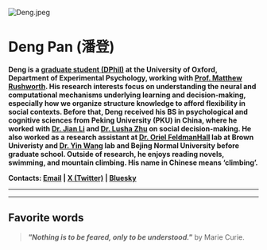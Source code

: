 ![Deng.jpeg](https://i.loli.net/2021/09/30/IQ1enLEGduXT6rU.jpg)

# **Deng Pan** (潘登)
**Deng is a [graduate student (DPhil)](https://www.psy.ox.ac.uk/people/deng-pan) at the University of Oxford, Department of Experimental Psychology, working with [Prof. Matthew Rushworth](https://www.psy.ox.ac.uk/team/matthew-rushworth). His research interests focus on understanding the neural and computational mechanisms underlying learning and decision-making, especially how we organize structure knowledge to afford flexibility in social contexts. Before that, Deng received his BS in psychological and cognitive sciences from Peking University (PKU) in China, where he worked with [Dr. Jian Li](https://jianlilab.github.io/members/) and [Dr. Lusha Zhu](https://www.lushazhu.com/people) on social decision-making. He also worked as a research assistant at [Dr. Oriel FeldmanHall](https://www.feldmanhalllab.com/people) lab at Brown Univeristy and [Dr. Yin Wang](http://mirrorneuronwang.com/?m=content&c=index&a=lists&catid=137) lab and Bejing Normal University before graduate school. Outside of research, he enjoys reading novels, swimming, and mountain climbing. His name in Chinese means ‘climbing’.**

**Contacts: 
[Email](mailto:deng.pan@psy.ox.ac.uk)   |    [X (Twitter)](https://twitter.com/DengPan18)   |    [Bluesky](https://bsky.app/profile/dengpan.bsky.social)**  
  

*** ***
*** ***


## Favorite words
> ***"Nothing is to be feared, only to be understood."*** by Marie Curie.
